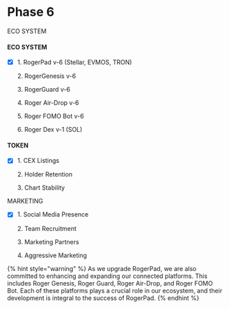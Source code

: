# Phase 6

ECO SYSTEM



#### ECO SYSTEM

*   [x] 1\.      RogerPad v-6 (Stellar, EVMOS, TRON)

    2\.     RogerGenesis v-6

    3\.     RogerGuard v-6

    4\.     Roger Air-Drop v-6

    5\.     Roger FOMO Bot v-6

    6\.     Roger Dex v-1 (SOL)

#### TOKEN

*   [x] 1\.      CEX Listings

    2\.     Holder Retention

    3\.     Chart Stability

MARKETING

*   [x] 1\.      Social Media Presence

    2\.     Team Recruitment

    3\.     Marketing Partners

    4\.     Aggressive Marketing

{% hint style="warning" %}
As we upgrade RogerPad, we are also committed to enhancing and expanding our connected platforms. This includes Roger Genesis, Roger Guard, Roger Air-Drop, and Roger FOMO Bot. Each of these platforms plays a crucial role in our ecosystem, and their development is integral to the success of RogerPad.
{% endhint %}
